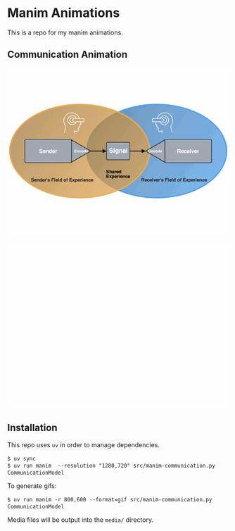 # Manim Animations

This is a repo for my manim animations.

## Communication Animation

[![Communication Animation](./assets/communication.gif)](./src/manim-communication.py)

[![Media Decision](./assets/media-decision.gif)](./src/media-decision.py)

## Installation 

This repo uses `uv` in order to manage dependencies.

```
$ uv sync
$ uv run manim  --resolution "1280,720" src/manim-communication.py CommunicationModel
```

To generate gifs:

```
$ uv run manim -r 800,600 --format=gif src/manim-communication.py CommunicationModel
```

Media files will be output into the `media/` directory.

